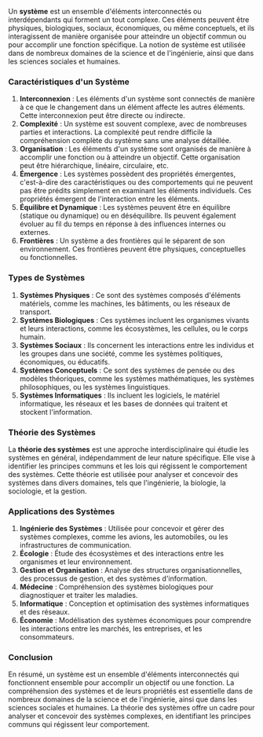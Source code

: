 Un **système** est un ensemble d'éléments interconnectés ou interdépendants qui forment un tout complexe. Ces éléments peuvent être physiques, biologiques, sociaux, économiques, ou même conceptuels, et ils interagissent de manière organisée pour atteindre un objectif commun ou pour accomplir une fonction spécifique. La notion de système est utilisée dans de nombreux domaines de la science et de l'ingénierie, ainsi que dans les sciences sociales et humaines.

### Caractéristiques d'un Système

1. **Interconnexion** : Les éléments d'un système sont connectés de manière à ce que le changement dans un élément affecte les autres éléments. Cette interconnexion peut être directe ou indirecte.
2. **Complexité** : Un système est souvent complexe, avec de nombreuses parties et interactions. La complexité peut rendre difficile la compréhension complète du système sans une analyse détaillée.
3. **Organisation** : Les éléments d'un système sont organisés de manière à accomplir une fonction ou à atteindre un objectif. Cette organisation peut être hiérarchique, linéaire, circulaire, etc.
4. **Émergence** : Les systèmes possèdent des propriétés émergentes, c'est-à-dire des caractéristiques ou des comportements qui ne peuvent pas être prédits simplement en examinant les éléments individuels. Ces propriétés émergent de l'interaction entre les éléments.
5. **Équilibre et Dynamique** : Les systèmes peuvent être en équilibre (statique ou dynamique) ou en déséquilibre. Ils peuvent également évoluer au fil du temps en réponse à des influences internes ou externes.
6. **Frontières** : Un système a des frontières qui le séparent de son environnement. Ces frontières peuvent être physiques, conceptuelles ou fonctionnelles.

### Types de Systèmes

1. **Systèmes Physiques** : Ce sont des systèmes composés d'éléments matériels, comme les machines, les bâtiments, ou les réseaux de transport.
2. **Systèmes Biologiques** : Ces systèmes incluent les organismes vivants et leurs interactions, comme les écosystèmes, les cellules, ou le corps humain.
3. **Systèmes Sociaux** : Ils concernent les interactions entre les individus et les groupes dans une société, comme les systèmes politiques, économiques, ou éducatifs.
4. **Systèmes Conceptuels** : Ce sont des systèmes de pensée ou des modèles théoriques, comme les systèmes mathématiques, les systèmes philosophiques, ou les systèmes linguistiques.
5. **Systèmes Informatiques** : Ils incluent les logiciels, le matériel informatique, les réseaux et les bases de données qui traitent et stockent l'information.

### Théorie des Systèmes

La **théorie des systèmes** est une approche interdisciplinaire qui étudie les systèmes en général, indépendamment de leur nature spécifique. Elle vise à identifier les principes communs et les lois qui régissent le comportement des systèmes. Cette théorie est utilisée pour analyser et concevoir des systèmes dans divers domaines, tels que l'ingénierie, la biologie, la sociologie, et la gestion.

### Applications des Systèmes

1. **Ingénierie des Systèmes** : Utilisée pour concevoir et gérer des systèmes complexes, comme les avions, les automobiles, ou les infrastructures de communication.
2. **Écologie** : Étude des écosystèmes et des interactions entre les organismes et leur environnement.
3. **Gestion et Organisation** : Analyse des structures organisationnelles, des processus de gestion, et des systèmes d'information.
4. **Médecine** : Compréhension des systèmes biologiques pour diagnostiquer et traiter les maladies.
5. **Informatique** : Conception et optimisation des systèmes informatiques et des réseaux.
6. **Économie** : Modélisation des systèmes économiques pour comprendre les interactions entre les marchés, les entreprises, et les consommateurs.

### Conclusion

En résumé, un système est un ensemble d'éléments interconnectés qui fonctionnent ensemble pour accomplir un objectif ou une fonction. La compréhension des systèmes et de leurs propriétés est essentielle dans de nombreux domaines de la science et de l'ingénierie, ainsi que dans les sciences sociales et humaines. La théorie des systèmes offre un cadre pour analyser et concevoir des systèmes complexes, en identifiant les principes communs qui régissent leur comportement.